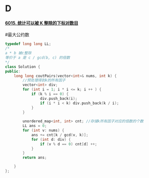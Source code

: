 # D
#### [6015. 统计可以被 K 整除的下标对数目](https://leetcode-cn.com/problems/count-array-pairs-divisible-by-k/)
#最大公约数 
~~~c++
typedef long long LL; 
/*
a * b 被c整除
等价于 a 是 c / gcd(b, c) 的倍数
*/
class Solution {
public:
    long long coutPairs(vector<int>& nums, int k) {
		//预处理得到k的所有因子
        vector<int> div;
        for (int i = 1; i * i <= k; i ++ ) {
            if (k % i == 0) {
                div.push_back(i); 
                if (i * i < k) div.push_back(k / i); 
            }
        }
		
        unordered_map<int, int> cnt; //存储k所有因子对应的倍数的个数
        LL ans = 0; 
        for (int v: nums) {
            ans += cnt[k / gcd(v, k)];
            for (int d: div) {
                if (v % d == 0) cnt[d] ++;
            }
        }
        return ans; 

    }
};
~~~